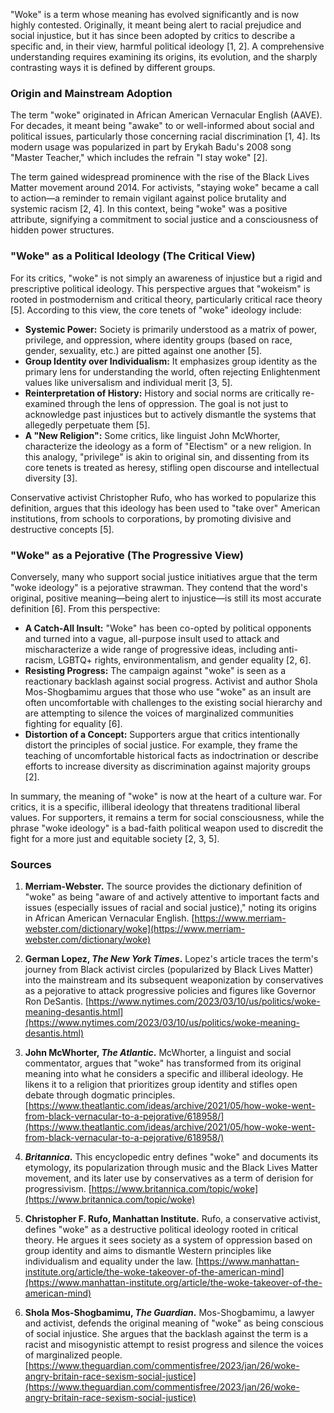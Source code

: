 "Woke" is a term whose meaning has evolved significantly and is now highly contested. Originally, it meant being alert to racial prejudice and social injustice, but it has since been adopted by critics to describe a specific and, in their view, harmful political ideology [1, 2]. A comprehensive understanding requires examining its origins, its evolution, and the sharply contrasting ways it is defined by different groups.

### Origin and Mainstream Adoption

The term "woke" originated in African American Vernacular English (AAVE). For decades, it meant being "awake" to or well-informed about social and political issues, particularly those concerning racial discrimination [1, 4]. Its modern usage was popularized in part by Erykah Badu's 2008 song "Master Teacher," which includes the refrain "I stay woke" [2].

The term gained widespread prominence with the rise of the Black Lives Matter movement around 2014. For activists, "staying woke" became a call to action—a reminder to remain vigilant against police brutality and systemic racism [2, 4]. In this context, being "woke" was a positive attribute, signifying a commitment to social justice and a consciousness of hidden power structures.

### "Woke" as a Political Ideology (The Critical View)

For its critics, "woke" is not simply an awareness of injustice but a rigid and prescriptive political ideology. This perspective argues that "wokeism" is rooted in postmodernism and critical theory, particularly critical race theory [5]. According to this view, the core tenets of "woke" ideology include:

*   **Systemic Power:** Society is primarily understood as a matrix of power, privilege, and oppression, where identity groups (based on race, gender, sexuality, etc.) are pitted against one another [5].
*   **Group Identity over Individualism:** It emphasizes group identity as the primary lens for understanding the world, often rejecting Enlightenment values like universalism and individual merit [3, 5].
*   **Reinterpretation of History:** History and social norms are critically re-examined through the lens of oppression. The goal is not just to acknowledge past injustices but to actively dismantle the systems that allegedly perpetuate them [5].
*   **A "New Religion":** Some critics, like linguist John McWhorter, characterize the ideology as a form of "Electism" or a new religion. In this analogy, "privilege" is akin to original sin, and dissenting from its core tenets is treated as heresy, stifling open discourse and intellectual diversity [3].

Conservative activist Christopher Rufo, who has worked to popularize this definition, argues that this ideology has been used to "take over" American institutions, from schools to corporations, by promoting divisive and destructive concepts [5].

### "Woke" as a Pejorative (The Progressive View)

Conversely, many who support social justice initiatives argue that the term "woke ideology" is a pejorative strawman. They contend that the word's original, positive meaning—being alert to injustice—is still its most accurate definition [6]. From this perspective:

*   **A Catch-All Insult:** "Woke" has been co-opted by political opponents and turned into a vague, all-purpose insult used to attack and mischaracterize a wide range of progressive ideas, including anti-racism, LGBTQ+ rights, environmentalism, and gender equality [2, 6].
*   **Resisting Progress:** The campaign against "woke" is seen as a reactionary backlash against social progress. Activist and author Shola Mos-Shogbamimu argues that those who use "woke" as an insult are often uncomfortable with challenges to the existing social hierarchy and are attempting to silence the voices of marginalized communities fighting for equality [6].
*   **Distortion of a Concept:** Supporters argue that critics intentionally distort the principles of social justice. For example, they frame the teaching of uncomfortable historical facts as indoctrination or describe efforts to increase diversity as discrimination against majority groups [2].

In summary, the meaning of "woke" is now at the heart of a culture war. For critics, it is a specific, illiberal ideology that threatens traditional liberal values. For supporters, it remains a term for social consciousness, while the phrase "woke ideology" is a bad-faith political weapon used to discredit the fight for a more just and equitable society [2, 3, 5].

### Sources

1.  **Merriam-Webster.** The source provides the dictionary definition of "woke" as being "aware of and actively attentive to important facts and issues (especially issues of racial and social justice)," noting its origins in African American Vernacular English. [https://www.merriam-webster.com/dictionary/woke](https://www.merriam-webster.com/dictionary/woke)

2.  **German Lopez, *The New York Times*.** Lopez's article traces the term's journey from Black activist circles (popularized by Black Lives Matter) into the mainstream and its subsequent weaponization by conservatives as a pejorative to attack progressive policies and figures like Governor Ron DeSantis. [https://www.nytimes.com/2023/03/10/us/politics/woke-meaning-desantis.html](https://www.nytimes.com/2023/03/10/us/politics/woke-meaning-desantis.html)

3.  **John McWhorter, *The Atlantic*.** McWhorter, a linguist and social commentator, argues that "woke" has transformed from its original meaning into what he considers a specific and illiberal ideology. He likens it to a religion that prioritizes group identity and stifles open debate through dogmatic principles. [https://www.theatlantic.com/ideas/archive/2021/05/how-woke-went-from-black-vernacular-to-a-pejorative/618958/](https://www.theatlantic.com/ideas/archive/2021/05/how-woke-went-from-black-vernacular-to-a-pejorative/618958/)

4.  ***Britannica*.** This encyclopedic entry defines "woke" and documents its etymology, its popularization through music and the Black Lives Matter movement, and its later use by conservatives as a term of derision for progressivism. [https://www.britannica.com/topic/woke](https://www.britannica.com/topic/woke)

5.  **Christopher F. Rufo, Manhattan Institute.** Rufo, a conservative activist, defines "woke" as a destructive political ideology rooted in critical theory. He argues it sees society as a system of oppression based on group identity and aims to dismantle Western principles like individualism and equality under the law. [https://www.manhattan-institute.org/article/the-woke-takeover-of-the-american-mind](https://www.manhattan-institute.org/article/the-woke-takeover-of-the-american-mind)

6.  **Shola Mos-Shogbamimu, *The Guardian*.** Mos-Shogbamimu, a lawyer and activist, defends the original meaning of "woke" as being conscious of social injustice. She argues that the backlash against the term is a racist and misogynistic attempt to resist progress and silence the voices of marginalized people. [https://www.theguardian.com/commentisfree/2023/jan/26/woke-angry-britain-race-sexism-social-justice](https://www.theguardian.com/commentisfree/2023/jan/26/woke-angry-britain-race-sexism-social-justice)